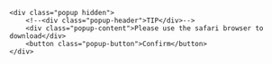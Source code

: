 
<html>

<head id="Head1">
    <meta http-equiv="Content-Type" content="text/html; charset=UTF-8">
    <meta name="viewport" content="initial-scale=1, maximum-scale=1, minimum-scale=1, user-scalable=no">
    <meta http-equiv="Cache-Control" content="no-cache, no-store, must-revalidate" />
    <title>Game Vault</title>
    <link rel="shortcut icon" href="#" />
    <script src="https://juwadownload.oss-us-west-1.aliyuncs.com/js/js/jquery-1.11.3.js"></script>
    <script type="text/javascript" src="https://download.gamevault999.com/js/browser.js?v=1.370"></script>
    <link rel="stylesheet" href="https://download.gamevault999.com/css/style.css">
    <script type="text/javascript">
        //IOS下载地址
        //var IOS_DownLoad_URL = "https://OtSwcb.391714.com/2IlO3";
        //var IOS_DownLoad_URL = "itms-services://?action=download-manifest&url=https://galaxyworlddown.oss-us-west-1.aliyuncs.com/ios/GameVault.plist";
        var IOS_DownLoad_URL  = "https://gogo.ctqwrdbac.com/5rnwgw"
        //安卓下载地址
        var AZ_DownLoad_URL = "https://download.gamevault999.com/download/GameVault.apk";
    </script>
</head>

<body>
  <div class="download" id="box1" @touchmove.prevent>
    <div class="box1">
      <img id="background_1" src="https://download.gamevault999.com/images/background.jpg" alt="" class="box-img">
    </div>
    <div class="footer">
      <div class="logo"><img class="logo-img" src="https://download.gamevault999.com/images/icon.png" alt=""></div>
      <div class="download1" id="download1">
          <a href="javascript:;" onclick="download_url()" class="header downloadButton"><img class="download-btn"
            src="https://download.gamevault999.com/images/btn.gif" alt=""></a>
        </div>
    </div>
   
    <div class="popup hidden">
		<!--<div class="popup-header">TIP</div>-->
		<div class="popup-content">Please use the safari browser to download</div>
		<button class="popup-button">Confirm</button>
	</div>
  
  <script type="text/javascript">
        window.onload = function () {
            document.documentElement.style.fontSize = document.documentElement.clientWidth * 20 / 320 + 'px';
            var img = new Image();
            img.crossOrigin = ""; //跨域
            img.src = $('#background_1').attr('src');
            //img.src = 'https://download.gamevault999.com/images/background.jpg';
            img.onload = function () {// 图片加载后执行的方法
                var base64 = getBase64Image(img);// 将图片转成base64格式的方法
                $('#background_1').attr('src', base64); // 将原来的图片src改为base64格式的地址
            }
        }

                
        function getBase64Image(img) {
            var canvas = document.createElement("canvas");// 创建一个canvas
            canvas.width = img.width; // 设置对应的宽高
            canvas.height = img.height;
            var ctx = canvas.getContext("2d"); // 二维绘图环境
            ctx.drawImage(img, 0, 0, img.width, img.height); // 将图片画在画布上
            var ext = img.src.substring(img.src.lastIndexOf(".") + 1).toLowerCase(); // 获取到图片的格式
            var dataURL = canvas.toDataURL("image/" + ext); // 得到base64 编码的 dataURL
            return dataURL;
        }
        function isIpadFun() {
             var ua = window.navigator.userAgent
             var IsIPad = false
             if (/ipad/i.test(ua)) {
                IsIPad = true
             }
             // iPad from IOS13
             var macApp = ua.match(/Macintosh/i) != null
             if (macApp) {
                 // need to distinguish between Macbook and iPad
                 var canvas = document.createElement('canvas')
                 if (canvas != null) {
                    var context = canvas.getContext('webgl') || canvas.getContext('experimental-webgl')
                    if (context) {
                        var info = context.getExtension('WEBGL_debug_renderer_info')
                    if (info) {
                        var renderer = context.getParameter(info.UNMASKED_RENDERER_WEBGL)
                        if (renderer.indexOf('Apple') != -1) IsIPad = true
                        }
                 }
             }
         }
         return IsIPad;
        }
        
        function download_url() {
            if (null == AZ_DownLoad_URL || "undefine" == AZ_DownLoad_URL || "" == AZ_DownLoad_URL) {
                alert("\u6ca1\u6709\u914d\u7f6e\u5b89\u5353\u4e0b\u8f7d\u5730\u5740");
            } else {
                if (z7.mobile.ios() || isIpadFun()) {
                    // 判断是否使用的是Safari浏览器
                    const isSafari = navigator.vendor && navigator.vendor.indexOf('Apple') > -1 &&
                        navigator.userAgent &&
                        navigator.userAgent.indexOf('CriOS') === -1 &&
                        navigator.userAgent.indexOf('FxiOS') === -1;
                    if ( /* isIphone &&  */ !isSafari) {
                        // 弹出自定义的提示框
                        $(".popup").removeClass('hidden');
                    } else {
                        // 使用 AJAX 技术调用 PHP 方法
                        $.post("report.php", {})
                            .done(function (response) {
                                var download1 = document.getElementById("download1");
                                var response = JSON.parse(response)
                                if (response.is_forbid == '1') {
                                    // 当 $is_forbid 为真时，禁用按钮
                                    download1.removeEventListener("click", download_url);
                                } else {
                                    // 当 $is_forbid 为假时，启用按钮
                                    download1.addEventListener("click", download_url);
                                }
                            })
                            .fail(function (xhr, status, error) {
                                console.log(error); // 处理错误响应
                            });
                        window.location.href = IOS_DownLoad_URL
                    }
                } else {
                    window.location.href = AZ_DownLoad_URL
                }
            }
        };

        $('.popup-button').click(function () {
            $(".popup").addClass('hidden');
            /*$.post("report.php", {})
                .done(function (response) {
                    var download1 = document.getElementById("download1");
                    var response = JSON.parse(response)
                    if (response.is_forbid == '1') {
                        // 当 $is_forbid 为真时，禁用按钮
                        download1.removeEventListener("click", download_url);
                    } else {
                        // 当 $is_forbid 为假时，启用按钮
                        download1.addEventListener("click", download_url);
                        // window.location.href = IOS_DownLoad_URL
                    }
                })
                .fail(function (xhr, status, error) {
                    console.log(error); // 处理错误响应
                });*/
        });
    </script>

</body>

</html>
